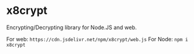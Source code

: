 # x8crypt
Encrypting/Decrypting library for Node.JS and web.

For web: `https://cdn.jsdelivr.net/npm/x8crypt/web.js`
For Node: `npm i x8crypt`
